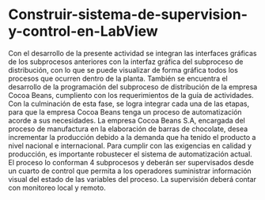 # Construir-sistema-de-supervision-y-control-en-LabView
Con el desarrollo de la presente actividad se integran las interfaces gráficas de los subprocesos anteriores con la interfaz gráfica del subproceso de distribución, con lo que se puede visualizar de forma gráfica todos los procesos que ocurren dentro de la planta. También se encuentra el desarrollo de la programación del subproceso de distribución de la empresa Cocoa Beans, cumpliento con los requerimientos de la guía de actividades. Con la culminación de esta fase, se logra integrar cada una de las etapas, para que la empresa Cocoa Beans tenga un proceso de automatización acorde a sus necesidades.
La empresa Cocoa Beans S.A, encargada del proceso de manufactura en
la elaboración de barras de chocolate, desea incrementar la producción debido a la demanda que ha tenido el producto a nivel nacional e internacional. Para cumplir con las exigencias en calidad y producción, es importante robustecer el sistema de automatización actual. El proceso lo conforman 4 subprocesos y deberán ser supervisados desde un cuarto de control que permita a los operadores suministrar información visual del estado de las variables del proceso. La supervisión deberá contar con monitoreo local y remoto.
